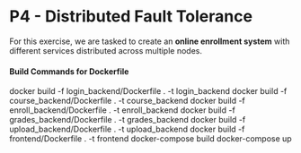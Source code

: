 # P4 - Distributed Fault Tolerance

For this exercise, we are tasked to create an **online enrollment system** with different services distributed across multiple nodes.

#### Build Commands for Dockerfile
docker build -f login_backend/Dockerfile . -t login_backend
docker build -f course_backend/Dockerfile . -t course_backend
docker build -f enroll_backend/Dockerfile . -t enroll_backend
docker build -f grades_backend/Dockerfile . -t grades_backend
docker build -f upload_backend/Dockerfile . -t upload_backend
docker build -f frontend/Dockerfile . -t frontend
docker-compose build
docker-compose up